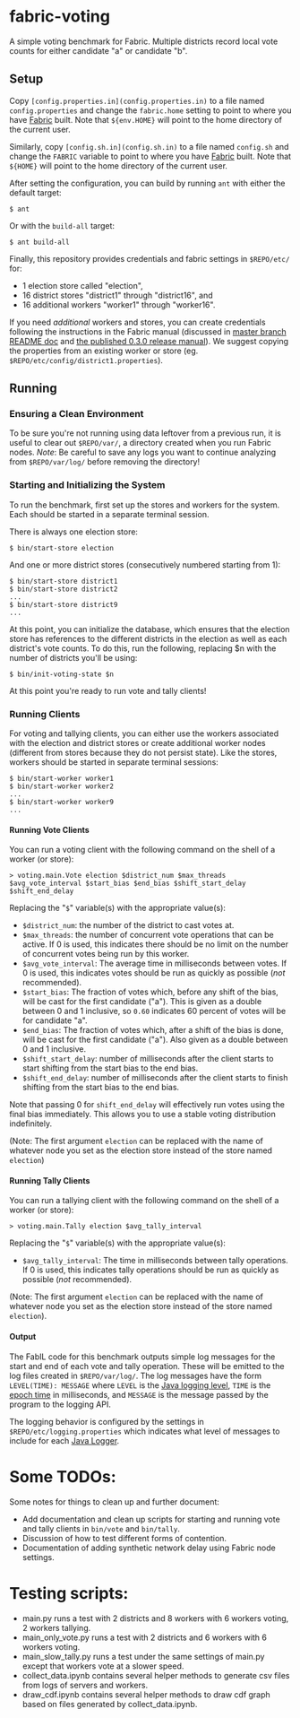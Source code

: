 # fabric-voting
A simple voting benchmark for Fabric.  Multiple districts record local vote
counts for either candidate "a" or candidate "b".

## Setup

Copy `[config.properties.in](config.properties.in)` to a file named
`config.properties` and change the `fabric.home` setting to point to where you
have [Fabric](https://github.com/apl-cornell/fabric/) built.  Note that
`${env.HOME}` will point to the home directory of the current user.

Similarly, copy `[config.sh.in](config.sh.in)` to a file named `config.sh` and
change the `FABRIC` variable to point to where you
have [Fabric](https://github.com/apl-cornell/fabric/) built.  Note that
`${HOME}` will point to the home directory of the current user.

After setting the configuration, you can build by running `ant` with either the
default target:

    $ ant

Or with the `build-all` target:

    $ ant build-all

Finally, this repository provides credentials and fabric settings in
`$REPO/etc/` for:
  * 1 election store called "election",
  * 16 district stores "district1" through "district16", and
  * 16 additional workers "worker1" through "worker16".

If you need _additional_ workers and stores, you can create credentials following the
instructions in the Fabric manual
(discussed in [master branch
README doc](https://github.com/apl-cornell/fabric/blob/master/doc/manual/src/runtime.mkdn)
and [the published 0.3.0 release
manual](http://www.cs.cornell.edu/projects/fabric/manual/0.3.0/html/node-config.html)).
We suggest copying the properties from an existing worker or store (eg.
`$REPO/etc/config/district1.properties`).

## Running

### Ensuring a Clean Environment

To be sure you're not running using data leftover from a previous run, it is
useful to clear out `$REPO/var/`, a directory created when you run Fabric nodes.
*Note*: Be careful to save any logs you want to continue analyzing from
`$REPO/var/log/` before removing the directory!

### Starting and Initializing the System

To run the benchmark, first set up the stores and workers for the system.  Each
should be started in a separate terminal session.

There is always one election store:

    $ bin/start-store election

And one or more district stores (consecutively numbered starting from 1):

    $ bin/start-store district1
    $ bin/start-store district2
    ...
    $ bin/start-store district9
    ...

At this point, you can initialize the database, which ensures that the election
store has references to the different districts in the election as well as each
district's vote counts.  To do this, run the following, replacing $n with the
number of districts you'll be using:

    $ bin/init-voting-state $n

At this point you're ready to run vote and tally clients!

### Running Clients

For voting and tallying clients, you can either use the workers associated with
the election and district stores or create additional worker nodes (different
from stores because they do not persist state).  Like the stores, workers should
be started in separate terminal sessions:

    $ bin/start-worker worker1
    $ bin/start-worker worker2
    ...
    $ bin/start-worker worker9
    ...

#### Running Vote Clients

You can run a voting client with the following command on the shell of a worker
(or store):

    > voting.main.Vote election $district_num $max_threads $avg_vote_interval $start_bias $end_bias $shift_start_delay $shift_end_delay

Replacing the "`$`" variable(s) with the appropriate value(s):
  * `$district_num`: the number of the district to cast votes at.
  * `$max_threads`: the number of concurrent vote operations that can be active.
    If 0 is used, this indicates there should be no limit on the number of
    concurrent votes being run by this worker.
  * `$avg_vote_interval`: The average time in milliseconds between votes.  If 0
    is used, this indicates votes should be run as quickly as possible (_not_
    recommended).
  * `$start_bias`: The fraction of votes which, before any shift of the bias,
    will be cast for the first candidate ("a").  This is given as a double
    between 0 and 1 inclusive, so `0.60` indicates 60 percent of votes will be
    for candidate "a".
  * `$end_bias`: The fraction of votes which, after a shift of the bias is done,
    will be cast for the first candidate ("a").  Also given as a double between
    0 and 1 inclusive.
  * `$shift_start_delay`: number of milliseconds after the client starts to
    start shifting from the start bias to the end bias.
  * `$shift_end_delay`: number of milliseconds after the client starts to
    finish shifting from the start bias to the end bias.

Note that passing 0 for `shift_end_delay` will effectively run votes using the
final bias immediately.  This allows you to use a stable voting distribution
indefinitely.

(Note: The first argument `election` can be replaced with the name of whatever
node you set as the election store instead of the store named `election`)

#### Running Tally Clients

You can run a tallying client with the following command on the shell of a worker
(or store):

    > voting.main.Tally election $avg_tally_interval

Replacing the "`$`" variable(s) with the appropriate value(s):
  * `$avg_tally_interval`: The  time in milliseconds between tally operations.
    If 0 is used, this indicates tally operations should be run as quickly as
    possible (_not_ recommended).

(Note: The first argument `election` can be replaced with the name of whatever
node you set as the election store instead of the store named `election`).

#### Output

The FabIL code for this benchmark outputs simple log messages for the start and
end of each vote and tally operation.  These will be emitted to the log files
created in `$REPO/var/log/`.  The log messages have the form `LEVEL(TIME):
MESSAGE` where `LEVEL` is the [Java logging
level](https://docs.oracle.com/javase/8/docs/api/java/util/logging/Level.html),
`TIME` is the [epoch time](https://en.wikipedia.org/wiki/Unix_time) in
milliseconds, and `MESSAGE` is the message passed by the program to the logging
API.

The logging behavior is configured by the settings in
`$REPO/etc/logging.properties` which indicates what level of messages to include
for each [Java
Logger](https://docs.oracle.com/javase/8/docs/api/java/util/logging/Logger.html).

# Some TODOs:

Some notes for things to clean up and further document:

  * Add documentation and clean up scripts for starting and running vote and
    tally clients in `bin/vote` and `bin/tally`.
  * Discussion of how to test different forms of contention.
  * Documentation of adding synthetic network delay using Fabric node settings.

# Testing scripts:

  * main.py runs a test with 2 districts and 8 workers with 6 workers voting, 2 workers tallying.
  * main_only_vote.py runs a test with 2 districts and 6 workers with 6 workers voting.
  * main_slow_tally.py runs a test under the same settings of main.py except that workers vote at a slower speed.
  * collect_data.ipynb contains several helper methods to generate csv files from logs of servers and workers.
  * draw_cdf.ipynb contains several helper methods to draw cdf graph based on files generated by collect_data.ipynb.
